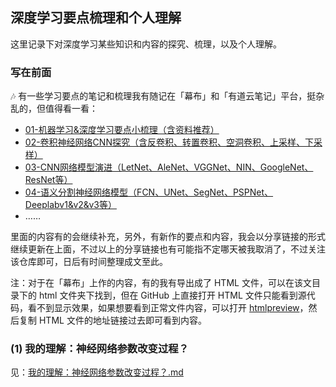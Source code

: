 ## 深度学习要点梳理和个人理解

这里记录下对深度学习某些知识和内容的探究、梳理，以及个人理解。



### 写在前面

:notes: 有一些学习要点的笔记和梳理我有随记在「幕布」和「有道云笔记」平台，挺杂乱的，但值得看一看：

- [01-机器学习&深度学习要点小梳理（含资料推荐）](https://mubu.com/doc/2E8oghDU78)
- [02-卷积神经网络CNN探究（含反卷积、转置卷积、空洞卷积、上采样、下采样）](https://mubu.com/doc/3LbSzN4z-8)
- [03-CNN网络模型演进（LetNet、AleNet、VGGNet、NIN、GoogleNet、ResNet等）](https://mubu.com/doc/2BFlc9r-B8)
- [04-语义分割神经网络模型（FCN、UNet、SegNet、PSPNet、Deeplabv1&v2&v3等）](https://mubu.com/doc/1OEfnuDXAc)
- ……

里面的内容有的会继续补充，另外，有新作的要点和内容，我会以分享链接的形式继续更新在上面，不过以上的分享链接也有可能指不定哪天被我取消了，不过关注该仓库即可，日后有时间整理成文至此。

注：对于在「幕布」上作的内容，有的我有导出成了 HTML 文件，可以在该文目录下的 html 文件夹下找到，但在 GitHub 上直接打开 HTML 文件只能看到源代码，看不到显示效果，如果想要看到正常文件内容，可以打开  [htmlpreview](https://htmlpreview.github.io/)，然后复制 HTML 文件的地址链接过去即可看到内容。



### (1) 我的理解：神经网络参数改变过程？

见：[我的理解：神经网络参数改变过程？.md](./keypoints/我的理解：神经网络参数改变过程？.md)





